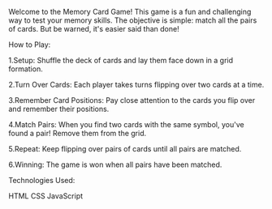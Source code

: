 Welcome to the Memory Card Game! This game is a fun and challenging way to test your memory skills. The objective is simple: match all the pairs of cards. But be warned, it's easier said than done!

How to Play:

1.Setup: Shuffle the deck of cards and lay them face down in a grid formation.

2.Turn Over Cards: Each player takes turns flipping over two cards at a time.

3.Remember Card Positions: Pay close attention to the cards you flip over and remember their positions.

4.Match Pairs: When you find two cards with the same symbol, you've found a pair! Remove them from the grid.

5.Repeat: Keep flipping over pairs of cards until all pairs are matched.

6.Winning: The game is won when all pairs have been matched.


Technologies Used:

HTML
CSS
JavaScript
